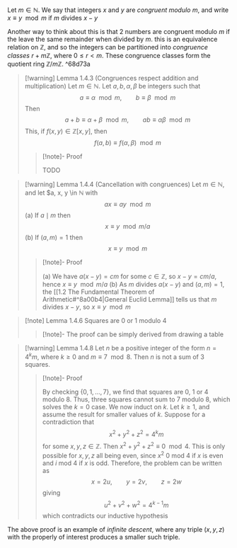 Let $m \in \mathbb{N}$. We say that integers $x$ and $y$ are *congruent modulo $m$*, and write $x \equiv y \mod m$ if $m$ divides $x - y$ 

Another way to think about this is that 2 numbers are congruent modulo $m$ if the leave the same remainder when divided by $m$. this is an equivalence relation on $\mathbb{Z}$, and so the integers can be partitioned into *congruence classes* $r + m\mathbb{Z}$, where $0 \le r < m$. These congruence classes form the quotient ring $\mathbb{Z} / m\mathbb{Z}$.  ^68d73a

>[!warning] Lemma 1.4.3 (Congruences respect addition and multiplication)
>Let $m \in \mathbb{N}$. Let $a, b, \alpha, \beta$ be integers such that 
>$$a \equiv \alpha \mod m, \qquad b \equiv \beta \mod m$$
>Then 
>$$a + b \equiv \alpha + \beta \mod m, \qquad ab \equiv \alpha \beta \mod m$$
>This, if $f(x, y) \in \mathbb{Z}[x, y]$, then 
>$$f(a, b) \equiv f(\alpha, \beta) \mod m$$
>>[!note]- Proof
>>
>>TODO

>[!warning] Lemma 1.4.4 (Cancellation with congruences) 
>Let $m \in \mathbb{N}$, and let $a, x, y \in $\mathbb{N}$ with 
>$$ax \equiv ay \mod m$$ 
>(a) If $a \mid m$ then 
>$$x \equiv y \mod m/a$$ 
>(b) If $(a, m) = 1$ then 
>$$x \equiv y \mod m$$ 
>>[!note]- Proof 
>>
>>(a) We have $a(x - y) = cm$ for some $c \in \mathbb{Z}$, so $x - y = cm/a$, hence $x \equiv y \mod m / a$ 
>>(b) As $m$ divides $a(x - y)$ and $(a, m) = 1$, the [[1.2 The Fundamental Theorem of Arithmetic#^8a00b4|General Euclid Lemma]] tells us that $m$ divides $x - y$, so $x \equiv y \mod m$

>[!note] Lemma 1.4.6 
>Squares are 0 or 1 modulo 4
>>[!note]-
>>The proof can be simply derived from drawing a table 

>[!warning] Lemma 1.4.8 
>Let $n$ be a positive integer of the form $n = 4^k m$, where $k \ge 0$ and $m \equiv 7 \mod 8$. Then $n$ is not a sum of 3 squares. 
>>[!note]- Proof 
>>
>>By checking $\{0, 1,..., 7\}$, we find that squares are 0, 1 or 4 modulo 8. Thus, three squares cannot sum to 7 modulo 8, which solves the $k = 0$ case. 
>>We now induct on $k$. Let $k \ge 1$, and assume the result for smaller values of $k$. Suppose for a contradiction that 
>>$$x^2 + y^2 + z^2 = 4^k m$$
>>for some $x, y, z \in \mathbb{Z}$. Then $x^2 + y^2 + z^2 \equiv 0 \mod 4$. This is only possible for $x, y, z$ all being even, since $x^2$ 0 mod 4 if $x$ is even and $i$ mod 4 if $x$ is odd. Therefore, the problem can be written as 
>>$$x = 2u, \qquad y = 2v, \qquad z = 2w$$
>>giving 
>>$$u^2 + v^2 + w^2 = 4^{k - 1}m$$ 
>>which contradicts our inductive hypothesis

The above proof is an example of *infinite descent*, where any triple $(x, y, z)$ with the properly of interest produces a smaller such triple. 